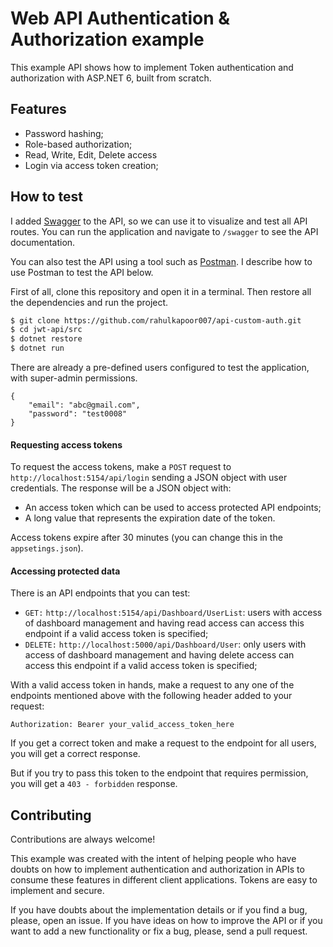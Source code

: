 
# Web API Authentication & Authorization example

This example API shows how to implement Token authentication and authorization with ASP.NET 6, built from scratch.
## Features

- Password hashing;
- Role-based authorization;
- Read, Write, Edit, Delete access 
- Login via access token creation;


## How to test
I added [Swagger](https://swagger.io/) to the API, so we can use it to visualize and test all API routes. You can run the application and navigate to `/swagger` to see the API documentation.

You can also test the API using a tool such as [Postman](https://www.getpostman.com/). I describe how to use Postman to test the API below.

First of all, clone this repository and open it in a terminal. Then restore all the dependencies and run the project.

```sh
$ git clone https://github.com/rahulkapoor007/api-custom-auth.git
$ cd jwt-api/src
$ dotnet restore
$ dotnet run
```

There are already a pre-defined users configured to test the application, with super-admin permissions.

```
{
	"email": "abc@gmail.com",
	"password": "test0008"
}
```
#### Requesting access tokens

To request the access tokens, make a `POST` request to `http://localhost:5154/api/login` sending a JSON object with user credentials. The response will be a JSON object with:

 - An access token which can be used to access protected API endpoints;
 - A long value that represents the expiration date of the token.
 
 Access tokens expire after 30 minutes (you can change this in the `appsetings.json`).

#### Accessing protected data
There is an API endpoints that you can test:

 - `GET:` `http://localhost:5154/api/Dashboard/UserList`: users with access of dashboard management and having read access can access this endpoint if a valid access token is specified;
 - `DELETE:` `http://localhost:5000/api/Dashboard/User`: only users with access of dashboard management and having delete access can access this endpoint if a valid access token is specified;
 
With a valid access token in hands, make a request to any one of the endpoints mentioned above with the following header added to your request:

`Authorization: Bearer your_valid_access_token_here`

If you get a correct token and make a request to the endpoint for all users, you will get a correct response.

But if you try to pass this token to the endpoint that requires permission, you will get a `403 - forbidden` response.
## Contributing

Contributions are always welcome!

This example was created with the intent of helping people who have doubts on how to implement authentication and authorization in APIs to consume these features in different client applications. Tokens are easy to implement and secure.

If you have doubts about the implementation details or if you find a bug, please, open an issue. If you have ideas on how to improve the API or if you want to add a new functionality or fix a bug, please, send a pull request.